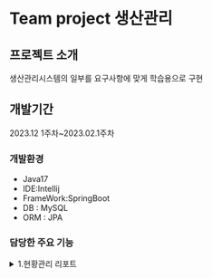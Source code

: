 
# Team project 생산관리

## 프로젝트 소개
생산관리시스템의 일부를 요구사항에 맞게
학습용으로 구현


## 개발기간
2023.12 1주차~2023.02.1주차

### 개발환경

- Java17
- IDE:Intellij
- FrameWork:SpringBoot
- DB : MySQL
- ORM : JPA



### 담당한 주요 기능

<details>
  <summary>1.현황관리 리포트</summary>

  ![스크린샷 2024-02-27 204208](https://github.com/acbine/mit305/assets/145634613/52a32c42-2a2d-4fd6-948e-48b756ba9aa8)
  
  <details>
    <summary>1.1 리포트 기간을 선택후 해상 기간에 진행 or 완료된발주서확인</summary>
    
  
  <details>
    <summary>코드2</summary>
    [소스 코드 보기](/example.java)
  </detail>
  
  
  <details>
    <summary>코드2</summary>
  </details>

    
  <details>
    <summary>코드2</summary>
  </details>

  
  </details>

  <details>
    <summary>1.2 구문 항목별로 발주진행 그래프 표시</summary>
  </details>
  
  
</details>

<details>
  <summary>2.입고처리</summary>
  
  ![스크린샷 2024-02-27 205057](https://github.com/acbine/mit305/assets/145634613/f43f78e1-a14c-49bd-9b4c-48ed23e55660)

  <details>
    <summary>2.1 입고된 자재의 수량정보를 입력,저장</summary>

    
  </details>

  <details>
    <summary>2.2 입고된 품목 조달 완료 처리</summary>
  </details>
  
</details>

<details>
  <summary>3.거래명세서발행</summary>
  <br>
  
  <details>
    <summary>3.1 거래명세서 미리보기</summary>
    
  ![스크린샷 2024-02-27 210147](https://github.com/acbine/mit305/assets/145634613/9a21af17-9897-4540-993c-4fe06e3ed7ee)
  <br>
  작성된코드1
  </details>

  <details>
    <summary>3.2 거래명세서 양식을 출력</summary>
    
  ![스크린샷 2024-02-27 210557](https://github.com/acbine/mit305/assets/145634613/3a823cf9-e7ab-4c85-a06c-088b2445fef3)
  <br>
  작성된 코드2
  </details>

  <details>
    <summary>3.3 거래명세서 양식을 해당 회사에 전송</summary>
    
  ![스크린샷 2024-02-27 211946](https://github.com/acbine/mit305/assets/145634613/3b604d8a-5d8a-46d5-9706-528928c0ac12)
  <br>
  작성된코드3
  </details>

  
</details>

